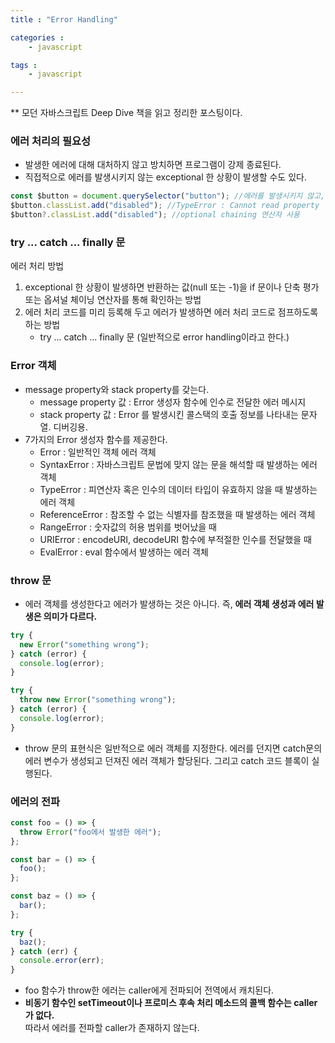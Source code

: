 ```yaml
---
title : "Error Handling"

categories :
    - javascript

tags :
    - javascript

---
```

  ** 모던 자바스크립트 Deep Dive 책을 읽고 정리한 포스팅이다.

### 에러 처리의 필요성

- 발생한 에러에 대해 대처하지 않고 방치하면 프로그램이 강제 종료된다.
- 직접적으로 에러를 발생시키지 않는 exceptional 한 상황이 발생할 수도 있다.

```javascript
const $button = document.querySelector("button"); //에러를 발생시키지 않고, null을 반환한다.
$button.classList.add("disabled"); //TypeError : Cannot read property 'classList' of null
$button?.classList.add("disabled"); //optional chaining 연산자 사용
```

### try ... catch ... finally 문

에러 처리 방법

1. exceptional 한 상황이 발생하면 반환하는 값(null 또는 -1)을 if 문이나 단축 평가 또는 옵셔널 체이닝 연산자를 통해 확인하는 방법
2. 에러 처리 코드를 미리 등록해 두고 에러가 발생하면 에러 처리 코드로 점프하도록 하는 방법
   - try ... catch ... finally 문 (일반적으로 error handling이라고 한다.)

### Error 객체

- message property와 stack property를 갖는다.
  - message property 값 : Error 생성자 함수에 인수로 전달한 에러 메시지
  - stack property 값 : Error 를 발생시킨 콜스택의 호출 정보를 나타내는 문자열. 디버깅용.
- 7가지의 Error 생성자 함수를 제공한다.
  - Error : 일반적인 객체 에러 객체
  - SyntaxError : 자바스크립트 문법에 맞지 않는 문을 해석할 때 발생하는 에러 객체
  - TypeError : 피연산자 혹은 인수의 데이터 타입이 유효하지 않을 때 발생하는 에러 객체
  - ReferenceError : 참조할 수 없는 식별자를 참조했을 때 발생하는 에러 객체
  - RangeError : 숫자값의 허용 범위를 벗어났을 때
  - URIError : encodeURI, decodeURI 함수에 부적절한 인수를 전달했을 때
  - EvalError : eval 함수에서 발생하는 에러 객체

### throw 문

- 에러 객체를 생성한다고 에러가 발생하는 것은 아니다. 즉, **에러 객체 생성과 에러 발생은 의미가 다르다.**

```javascript
try {
  new Error("something wrong");
} catch (error) {
  console.log(error);
}
```

```javascript
try {
  throw new Error("something wrong");
} catch (error) {
  console.log(error);
}
```

- throw 문의 표현식은 일반적으로 에러 객체를 지정한다. 에러를 던지면 catch문의 에러 변수가 생성되고 던져진 에러 객체가 할당된다. 그리고 catch 코드 블록이 실행된다.

### 에러의 전파

```javascript
const foo = () => {
  throw Error("foo에서 발생한 에러");
};

const bar = () => {
  foo();
};

const baz = () => {
  bar();
};

try {
  baz();
} catch (err) {
  console.error(err);
}
```

- foo 함수가 throw한 에러는 caller에게 전파되어 전역에서 캐치된다.
- **비동기 함수인 setTimeout이나 프로미스 후속 처리 메소드의 콜백 함수는 caller가 없다.**  
  따라서 에러를 전파할 caller가 존재하지 않는다.
